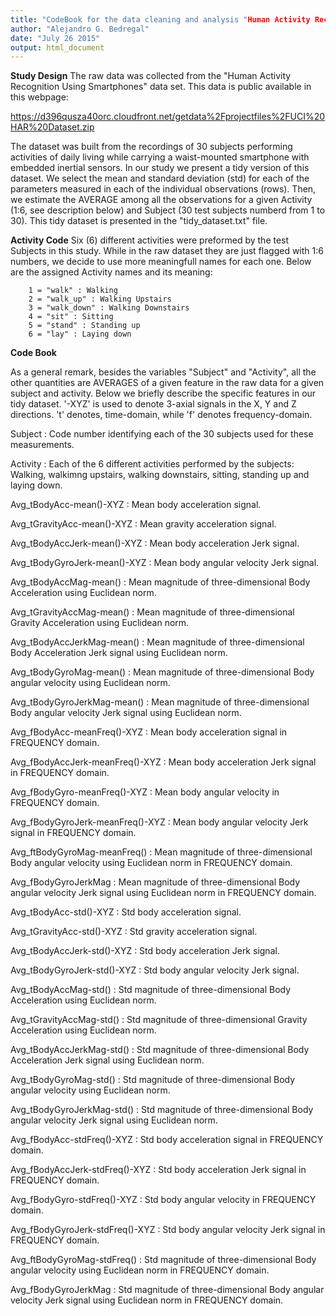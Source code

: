 ```yaml
---
title: "CodeBook for the data cleaning and analysis "Human Activity Recognition Using Smartphones" data set."
author: "Alejandro G. Bedregal"
date: "July 26 2015"
output: html_document
---
```


**Study Design**
The raw data was collected from the "Human Activity Recognition Using Smartphones" data set. This data is public available in this webpage: 

https://d396qusza40orc.cloudfront.net/getdata%2Fprojectfiles%2FUCI%20HAR%20Dataset.zip 

The dataset was built from the recordings of 30 subjects performing activities of daily living while carrying a waist-mounted smartphone with embedded inertial sensors.
In our study we present a tidy version of this dataset. We select the mean and standard deviation (std) for each of the parameters measured in each of the individual observations (rows). Then, we estimate the AVERAGE among all the observations for a given Activity (1:6, see description below) and Subject (30 test subjects numberd from 1 to 30). This tidy dataset is presented in the "tidy_dataset.txt" file.

**Activity Code**
Six (6) different activities were preformed by the test Subjects in this study. While in the raw dataset they are just flagged with 1:6 numbers, we decide to use more meaningfull names for each one. Below are the assigned Activity names and its meaning:

        1 = "walk" : Walking
        2 = "walk_up" : Walking Upstairs
        3 = "walk_down" : Walking Downstairs
        4 = "sit" : Sitting
        5 = "stand" : Standing up
        6 = "lay" : Laying down
        

        
**Code Book**

As a general remark, besides the variables "Subject" and "Activity", all the other quantities are AVERAGES of a given feature in the raw data for a given subject and activity. Below we briefly describe the specific features in our tidy dataset. '-XYZ' is used to denote 3-axial signals in the X, Y and Z directions. 't' denotes, time-domain, while 'f' denotes frequency-domain.


Subject : Code number identifying each of the 30 subjects used for these measurements.

Activity : Each of the 6 different activities performed by the subjects: Walking, walkimng
            upstairs, walking downstairs, sitting, standing up and laying down.
            
Avg_tBodyAcc-mean()-XYZ : Mean body acceleration signal.

Avg_tGravityAcc-mean()-XYZ : Mean gravity acceleration signal.

Avg_tBodyAccJerk-mean()-XYZ : Mean body acceleration Jerk signal.

Avg_tBodyGyroJerk-mean()-XYZ : Mean body angular velocity Jerk signal.

Avg_tBodyAccMag-mean() : Mean magnitude of three-dimensional Body Acceleration using
                          Euclidean norm.
                          
Avg_tGravityAccMag-mean() : Mean magnitude of three-dimensional Gravity Acceleration using
                             Euclidean norm.
                             
Avg_tBodyAccJerkMag-mean() : Mean magnitude of three-dimensional Body Acceleration Jerk
                              signal using Euclidean norm.
                          
Avg_tBodyGyroMag-mean() : Mean magnitude of three-dimensional Body angular velocity using
                           Euclidean norm.
                           
Avg_tBodyGyroJerkMag-mean() : Mean magnitude of three-dimensional Body angular velocity 
                               Jerk signal using Euclidean norm.
                               
Avg_fBodyAcc-meanFreq()-XYZ : Mean body acceleration signal in FREQUENCY domain.

Avg_fBodyAccJerk-meanFreq()-XYZ : Mean body acceleration Jerk signal in FREQUENCY domain.

Avg_fBodyGyro-meanFreq()-XYZ : Mean body angular velocity in FREQUENCY domain.

Avg_fBodyGyroJerk-meanFreq()-XYZ : Mean body angular velocity Jerk signal in FREQUENCY 
                                    domain.
                                    
Avg_ftBodyGyroMag-meanFreq() : Mean magnitude of three-dimensional Body angular velocity
                                using Euclidean norm in FREQUENCY domain.
                                
Avg_fBodyGyroJerkMag : Mean magnitude of three-dimensional Body angular velocity Jerk 
                        signal using Euclidean norm in FREQUENCY domain.


Avg_tBodyAcc-std()-XYZ : Std body acceleration signal.

Avg_tGravityAcc-std()-XYZ : Std gravity acceleration signal.

Avg_tBodyAccJerk-std()-XYZ : Std body acceleration Jerk signal.

Avg_tBodyGyroJerk-std()-XYZ : Std body angular velocity Jerk signal.

Avg_tBodyAccMag-std() : Std magnitude of three-dimensional Body Acceleration using
                          Euclidean norm.
                          
Avg_tGravityAccMag-std() : Std magnitude of three-dimensional Gravity Acceleration using
                             Euclidean norm.
                             
Avg_tBodyAccJerkMag-std() : Std magnitude of three-dimensional Body Acceleration Jerk
                              signal using Euclidean norm.
                              
Avg_tBodyGyroMag-std() : Std magnitude of three-dimensional Body angular velocity using
                           Euclidean norm.
                           
Avg_tBodyGyroJerkMag-std() : Std magnitude of three-dimensional Body angular velocity 
                               Jerk signal using Euclidean norm.
                               
Avg_fBodyAcc-stdFreq()-XYZ : Std body acceleration signal in FREQUENCY domain.

Avg_fBodyAccJerk-stdFreq()-XYZ : Std body acceleration Jerk signal in FREQUENCY domain.

Avg_fBodyGyro-stdFreq()-XYZ : Std body angular velocity in FREQUENCY domain.

Avg_fBodyGyroJerk-stdFreq()-XYZ : Std body angular velocity Jerk signal in FREQUENCY 
                                    domain.
                                    
Avg_ftBodyGyroMag-stdFreq() : Std magnitude of three-dimensional Body angular velocity
                                using Euclidean norm in FREQUENCY domain.
                                
Avg_fBodyGyroJerkMag : Std magnitude of three-dimensional Body angular velocity Jerk 
                        signal using Euclidean norm in FREQUENCY domain.

